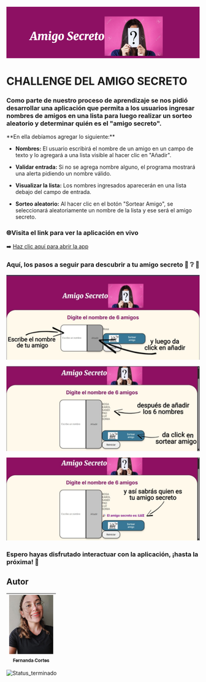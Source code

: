 ![amigosecreto](amigosecreto.png)



# CHALLENGE DEL AMIGO SECRETO

### Como parte de nuestro proceso de aprendizaje se nos pidió desarrollar una aplicación que permita a los usuarios ingresar nombres de amigos en una lista para luego realizar un sorteo aleatorio y determinar quién es el "amigo secreto".

<p>
**En ella debíamos agregar lo siguiente:**
</p>

- **Nombres:** El usuario escribirá el nombre de un amigo en un campo de texto y lo agregará a una lista visible al hacer clic en "Añadir".

- **Validar entrada:** Si no se agrega nombre alguno, el programa mostrará una alerta pidiendo un nombre válido.

- **Visualizar la lista:** Los nombres ingresados aparecerán en una lista debajo del campo de entrada.

- **Sorteo aleatorio:** Al hacer clic en el botón "Sortear Amigo",  se seleccionará aleatoriamente un nombre de la lista y ese será el amigo secreto.


### 🌐Visita el link para ver la aplicación en vivo 
:arrow_right:
[Haz clic aquí para abrir la app](https://freenandaanda.github.io/challenge-amigo-secreto/)


### Aquí, los pasos a seguir para descubrir a tu amigo secreto :girl: :grey_question: :boy: 

![paso1](paso1.jpg)

![paso2](paso2.jpg)

![paso3](paso3.jpg)

### Espero hayas disfrutado interactuar con la aplicación, ¡hasta la próxima! :wave:


## Autor
| [<img src="gitavatar.jpeg" width=115><br><sub>Fernanda Cortes</sub>](https://github.com/FreenandaAnda)|
| :---: |


![Status_terminado](https://img.shields.io/badge/STATUS_TERMINADO-blue)



